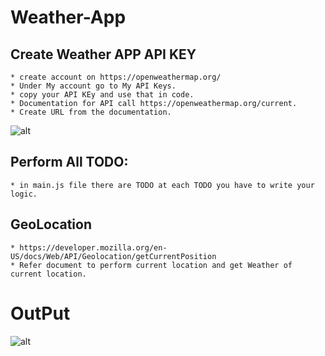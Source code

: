 # Weather-App
## Create Weather APP API KEY
    * create account on https://openweathermap.org/
    * Under My account go to My API Keys.
    * copy your API KEy and use that in code.
    * Documentation for API call https://openweathermap.org/current.
    * Create URL from the documentation.
![alt](img/API.png)
## Perform All TODO:
    * in main.js file there are TODO at each TODO you have to write your logic.
##  GeoLocation
    * https://developer.mozilla.org/en-US/docs/Web/API/Geolocation/getCurrentPosition
    * Refer document to perform current location and get Weather of current location. 

# OutPut
 ![alt](img/SS.png)